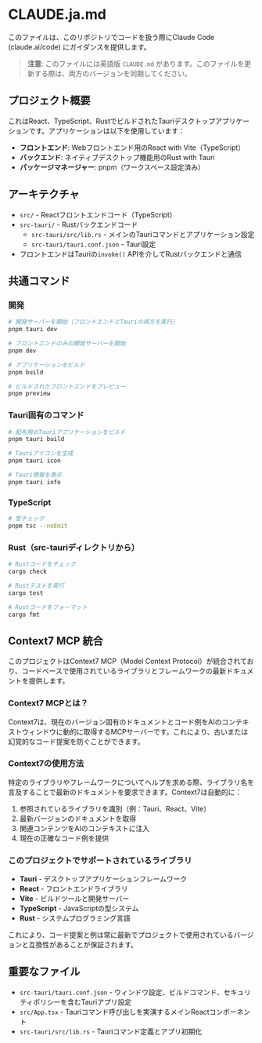# CLAUDE.ja.md

このファイルは、このリポジトリでコードを扱う際にClaude Code (claude.ai/code) にガイダンスを提供します。

> **注意**: このファイルには英語版 `CLAUDE.md` があります。このファイルを更新する際は、両方のバージョンを同期してください。

## プロジェクト概要

これはReact、TypeScript、RustでビルドされたTauriデスクトップアプリケーションです。アプリケーションは以下を使用しています：
- **フロントエンド**: Webフロントエンド用のReact with Vite（TypeScript）
- **バックエンド**: ネイティブデスクトップ機能用のRust with Tauri
- **パッケージマネージャー**: pnpm（ワークスペース設定済み）

## アーキテクチャ

- `src/` - Reactフロントエンドコード（TypeScript）
- `src-tauri/` - Rustバックエンドコード
  - `src-tauri/src/lib.rs` - メインのTauriコマンドとアプリケーション設定
  - `src-tauri/tauri.conf.json` - Tauri設定
- フロントエンドはTauriの`invoke()` APIを介してRustバックエンドと通信

## 共通コマンド

### 開発
```bash
# 開発サーバーを開始（フロントエンドとTauriの両方を実行）
pnpm tauri dev

# フロントエンドのみの開発サーバーを開始
pnpm dev

# アプリケーションをビルド
pnpm build

# ビルドされたフロントエンドをプレビュー
pnpm preview
```

### Tauri固有のコマンド
```bash
# 配布用のTauriアプリケーションをビルド
pnpm tauri build

# Tauriアイコンを生成
pnpm tauri icon

# Tauri情報を表示
pnpm tauri info
```

### TypeScript
```bash
# 型チェック
pnpm tsc --noEmit
```

### Rust（src-tauriディレクトリから）
```bash
# Rustコードをチェック
cargo check

# Rustテストを実行
cargo test

# Rustコードをフォーマット
cargo fmt
```

## Context7 MCP 統合

このプロジェクトはContext7 MCP（Model Context Protocol）が統合されており、コードベースで使用されているライブラリとフレームワークの最新ドキュメントを提供します。

### Context7 MCPとは？
Context7は、現在のバージョン固有のドキュメントとコード例をAIのコンテキストウィンドウに動的に取得するMCPサーバーです。これにより、古いまたは幻覚的なコード提案を防ぐことができます。

### Context7の使用方法
特定のライブラリやフレームワークについてヘルプを求める際、ライブラリ名を言及することで最新のドキュメントを要求できます。Context7は自動的に：
1. 参照されているライブラリを識別（例：Tauri、React、Vite）
2. 最新バージョンのドキュメントを取得
3. 関連コンテンツをAIのコンテキストに注入
4. 現在の正確なコード例を提供

### このプロジェクトでサポートされているライブラリ
- **Tauri** - デスクトップアプリケーションフレームワーク
- **React** - フロントエンドライブラリ
- **Vite** - ビルドツールと開発サーバー
- **TypeScript** - JavaScriptの型システム
- **Rust** - システムプログラミング言語

これにより、コード提案と例は常に最新でプロジェクトで使用されているバージョンと互換性があることが保証されます。

## 重要なファイル

- `src-tauri/tauri.conf.json` - ウィンドウ設定、ビルドコマンド、セキュリティポリシーを含むTauriアプリ設定
- `src/App.tsx` - Tauriコマンド呼び出しを実演するメインReactコンポーネント
- `src-tauri/src/lib.rs` - Tauriコマンド定義とアプリ初期化